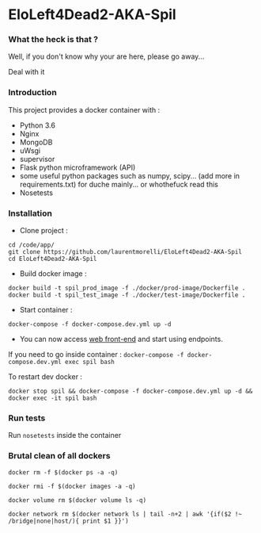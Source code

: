 # EloLeft4Dead2-AKA-Spil


### What the heck is that ?

Well, if you don't know why your are here, please go away...

Deal with it

### Introduction
This project provides a docker container with :

- Python 3.6
- Nginx
- MongoDB
- uWsgi
- supervisor
- Flask python microframework (API)
- some useful python packages such as numpy, scipy... (add more in requirements.txt) for duche mainly... or whothefuck read this 
- Nosetests

### Installation

- Clone project :
```
cd /code/app/
git clone https://github.com/laurentmorelli/EloLeft4Dead2-AKA-Spil
cd EloLeft4Dead2-AKA-Spil
```
- Build docker image :
```
docker build -t spil_prod_image -f ./docker/prod-image/Dockerfile .
docker build -t spil_test_image -f ./docker/test-image/Dockerfile .
```
- Start container :
```
docker-compose -f docker-compose.dev.yml up -d
```
- You can now access [web front-end](http://localhost:8084/front/index.html) and start using endpoints.

If you need to go inside container : `docker-compose -f docker-compose.dev.yml exec spil bash`

To restart dev docker :
```
docker stop spil && docker-compose -f docker-compose.dev.yml up -d && docker exec -it spil bash
```

### Run tests

Run `nosetests` inside the container

### Brutal clean of all dockers

```
docker rm -f $(docker ps -a -q)

docker rmi -f $(docker images -a -q)

docker volume rm $(docker volume ls -q)

docker network rm $(docker network ls | tail -n+2 | awk '{if($2 !~ /bridge|none|host/){ print $1 }}')
```
